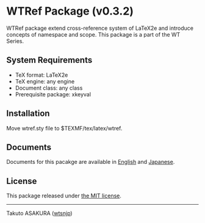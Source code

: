 # WTRef Package (v0.3.2)

WTRef package extend cross-reference system of LaTeX2e and introduce concepts of namespace and scope. This package is a part of the WT Series.

## System Requirements

* TeX format: LaTeX2e
* TeX engine: any engine
* Document class: any class
* Prerequisite package: xkeyval

## Installation

Move wtref.sty file to $TEXMF/tex/la­tex/wtref.

## Documents

Documents for this pacakge are available in [English](http://mirrors.ctan.org/macros/latex/contrib/wtref/wtref.pdf) and [Japanese](http://mirrors.ctan.org/macros/latex/contrib/wtref/wtref-ja.pdf).

## License

This package released under [the MIT license](./LICENSE).

---

Takuto ASAKURA ([wtsnjp](https://twitter.com/wtsnjp))